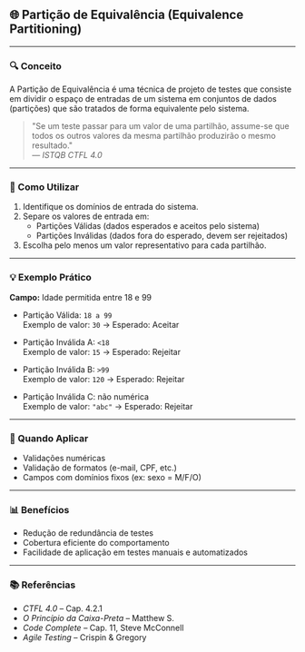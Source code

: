 ## 🌐 Partição de Equivalência (Equivalence Partitioning)

---

### 🔍 Conceito

A Partição de Equivalência é uma técnica de projeto de testes que consiste em dividir o espaço de entradas de um sistema em conjuntos de dados (partições) que são tratados de forma equivalente pelo sistema.

> "Se um teste passar para um valor de uma partilhão, assume-se que todos os outros valores da mesma partilhão produzirão o mesmo resultado."  
> — _ISTQB CTFL 4.0_

---

### 🔮 Como Utilizar

1. Identifique os domínios de entrada do sistema.
2. Separe os valores de entrada em:
   - Partições Válidas (dados esperados e aceitos pelo sistema)
   - Partições Inválidas (dados fora do esperado, devem ser rejeitados)
3. Escolha pelo menos um valor representativo para cada partilhão.

---

### 💡 Exemplo Prático

**Campo:** Idade permitida entre 18 e 99

- Partição Válida: `18 a 99`  
  Exemplo de valor: `30` → Esperado: Aceitar

- Partição Inválida A: `<18`  
  Exemplo de valor: `15` → Esperado: Rejeitar

- Partição Inválida B: `>99`  
  Exemplo de valor: `120` → Esperado: Rejeitar

- Partição Inválida C: não numérica  
  Exemplo de valor: `"abc"` → Esperado: Rejeitar

---

### 🚀 Quando Aplicar

- Validações numéricas
- Validação de formatos (e-mail, CPF, etc.)
- Campos com domínios fixos (ex: sexo = M/F/O)

---

### 📊 Benefícios

- Redução de redundância de testes
- Cobertura eficiente do comportamento
- Facilidade de aplicação em testes manuais e automatizados

---

### 📚 Referências

- _CTFL 4.0_ – Cap. 4.2.1
- _O Princípio da Caixa-Preta_ – Matthew S.
- _Code Complete_ – Cap. 11, Steve McConnell
- _Agile Testing_ – Crispin & Gregory
